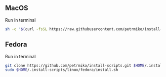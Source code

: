 ## MacOS
Run in terminal
```bash
sh -c "$(curl -fsSL https://raw.githubusercontent.com/petrmiko/install-scripts/main/macos/install.sh)"
```

## Fedora
Run in terminal
```bash
git clone https://github.com/petrmiko/install-scripts.git $HOME/.install-scripts
sudo $HOME/.install-scripts/linux/fedora/install.sh
```
